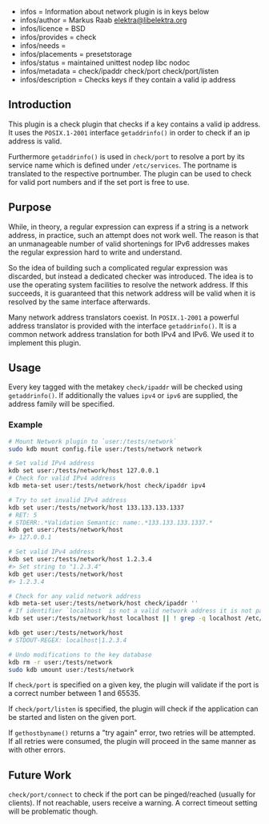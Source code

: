 - infos = Information about network plugin is in keys below
- infos/author = Markus Raab <elektra@libelektra.org>
- infos/licence = BSD
- infos/provides = check
- infos/needs =
- infos/placements = presetstorage
- infos/status = maintained unittest nodep libc nodoc
- infos/metadata = check/ipaddr check/port check/port/listen
- infos/description = Checks keys if they contain a valid ip address

## Introduction

This plugin is a check plugin that checks if a key contains a valid ip
address. It uses the `POSIX.1-2001` interface `getaddrinfo()` in order
to check if an ip address is valid.

Furthermore `getaddrinfo()` is used in `check/port` to resolve a port by its service name
which is defined under `/etc/services`. The portname is translated to the respective portnumber.
The plugin can be used to check for valid port numbers and if the set port is free to use.

## Purpose

While, in theory, a regular expression can express if a string is a
network address, in practice, such an attempt does not work well. The
reason is that an unmanageable number of valid shortenings for IPv6
addresses makes the regular expression hard to write and understand.

So the idea of building such a complicated regular expression was
discarded, but instead a dedicated checker was introduced. The idea is to
use the operating system facilities to resolve the network address. If
this succeeds, it is guaranteed that this network address will be valid
when it is resolved by the same interface afterwards.

Many network address translators coexist. In `POSIX.1-2001` a powerful
address translator is provided with the interface `getaddrinfo()`. It
is a common network address translation for both IPv4 and IPv6. We used
it to implement this plugin.

## Usage

Every key tagged with the metakey `check/ipaddr` will be checked
using `getaddrinfo()`. If additionally the values `ipv4` or `ipv6`
are supplied, the address family will be specified.

### Example

```sh
# Mount Network plugin to `user:/tests/network`
sudo kdb mount config.file user:/tests/network network

# Set valid IPv4 address
kdb set user:/tests/network/host 127.0.0.1
# Check for valid IPv4 address
kdb meta-set user:/tests/network/host check/ipaddr ipv4

# Try to set invalid IPv4 address
kdb set user:/tests/network/host 133.133.133.1337
# RET: 5
# STDERR:.*Validation Semantic: name:.*133.133.133.1337.*
kdb get user:/tests/network/host
#> 127.0.0.1

# Set valid IPv4 address
kdb set user:/tests/network/host 1.2.3.4
#> Set string to "1.2.3.4"
kdb get user:/tests/network/host
#> 1.2.3.4

# Check for any valid network address
kdb meta-set user:/tests/network/host check/ipaddr ''
# If identifier `localhost` is not a valid network address it is not part of /etc/hosts
kdb set user:/tests/network/host localhost || ! grep -q localhost /etc/hosts

kdb get user:/tests/network/host
# STDOUT-REGEX: localhost|1.2.3.4

# Undo modifications to the key database
kdb rm -r user:/tests/network
sudo kdb umount user:/tests/network
```

If `check/port` is specified on a given key, the plugin will validate if the port is a
correct number between 1 and 65535.

If `check/port/listen` is specified, the plugin will check if the application can be started
and listen on the given port.

If `gethostbyname()` returns a "try again" error, two retries will be attempted.
If all retries were consumed, the plugin will proceed in the same manner as with other errors.

## Future Work

`check/port/connect` to check if the port can be pinged/reached (usually for clients).
If not reachable, users receive a warning. A correct timeout setting will be problematic though.
